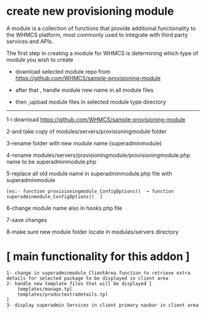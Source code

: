 create new provisioning module
=

A module is a collection of functions that provide additional functionality to the WHMCS platform, most commonly used to integrate with third party services and APIs.

The first step in creating a module for WHMCS is determining which type of module you wish to create

* download selected module repo from  https://github.com/WHMCS/sample-provisioning-module

* after that , handle module new name in all module files 

* then ,upload module files in selected module type directory 

---

1-i download  https://github.com/WHMCS/sample-provisioning-module

2-and take copy of modules/servers/provisioningmodule folder 

3-rename folder with new module name (superadminmodule)

4-rename modules/servers/provisioningmodule/provisioningmodule.php name to be  superadminmodule.php

5-replace all old module name in  superadminmodule.php file with superadminmodule

    [ex:- function provisioningmodule_ConfigOptions()  → function superadminmodule_ConfigOptions()  ]

6-change module name also in hooks.php file

7-save changes 

8-make sure new module folder locate in modules/servers directory


[ main functionality for this addon ]
=
    1- change in superadminmodule_ClientArea function to retrieve extra details for selected package to be displayed in client area
    2- handle new template files that will be displayed [
        templates/manage.tpl
        templates/productextradetails.tpl
    ]
    3- display superadmin Services in client primary navbar in client area